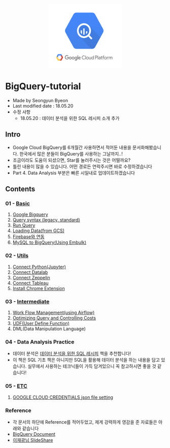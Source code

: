<p align="center">
<img src="./tutorials/images/000_bigquery_logo.png" width="230" height="200">
</p>

# BigQuery-tutorial 
- Made by Seongyun Byeon
- Last modified date : 18.05.20
- 수정 사항
	- 18.05.20 : 데이터 분석을 위한 SQL 레시피 소개 추가 

## Intro
- Google Cloud BigQuery를 6개월간 사용하면서 적어둔 내용을 문서화해봤습니다. 한국에서 많은 분들이 BigQuery를 사용하는 그날까지..!
- 조금이라도 도움이 되셨으면, Star를 눌러주시는 것은 어떨까요?
- 틀린 내용이 많을 수 있습니다. 어떤 경로든 연락주시면 바로 수정하겠습니다
- Part 4. Data Analysis 부분은 빠른 시일내로 업데이트하겠습니다

## Contents

### 01 - [Basic](https://github.com/zzsza/bigquery-tutorial/tree/master/tutorials/01-Basic)
01. [Google Bigquery](https://github.com/zzsza/bigquery-tutorial/blob/master/tutorials/01-Basic/01.%20Google%20BigQuery.ipynb)
02. [Query syntax (legacy, standard)](https://github.com/zzsza/bigquery-tutorial/blob/master/tutorials/01-Basic/02.%20Query%20syntax%20(legacy%2C%20standard).ipynb)
03. [Run Query](https://github.com/zzsza/bigquery-tutorial/blob/master/tutorials/01-Basic/03.%20Run%20Query.ipynb)
04. [Loading Data(from GCS)](https://github.com/zzsza/bigquery-tutorial/blob/master/tutorials/01-Basic/04.%20Loading%20data(from%20GCS).ipynb)
05. [Firebase와 연동](https://github.com/zzsza/bigquery-tutorial/blob/master/tutorials/01-Basic/05.%20Firebase와%20연동.ipynb)
06. [MySQL to BigQuery(Using Embulk)](https://github.com/zzsza/bigquery-tutorial/blob/master/tutorials/01-Basic/06.%20MySQL_to_BigQuery(Using_Embulk).ipynb)

### 02 - [Utils](https://github.com/zzsza/bigquery-tutorial/tree/master/tutorials/02-Utils)
01. [Connect Python(Jupyter)](https://github.com/zzsza/bigquery-tutorial/blob/master/tutorials/02-Utils/01.%20Connect%20Python(Jupyter).ipynb)
02. [Connect Datalab](https://github.com/zzsza/bigquery-tutorial/blob/master/tutorials/02-Utils/02.%20Connect%20Datalab.ipynb)
03. [Connect Zeppelin](https://github.com/zzsza/bigquery-tutorial/blob/master/tutorials/02-Utils/03.%20Connect%20Zeppelin.ipynb)
04. [Connect Tableau](https://github.com/zzsza/bigquery-tutorial/blob/master/tutorials/02-Utils/04.%20Connect%20Tableau.ipynb)
05. [Install Chrome Extension](https://github.com/zzsza/bigquery-tutorial/blob/master/tutorials/02-Utils/05.%20Install_Chrome_Extension.ipynb)


### 03 - [Intermediate](https://github.com/zzsza/bigquery-tutorial/tree/master/tutorials/03-Intermediate)
01. [Work Flow Management(using Airflow)](https://github.com/zzsza/bigquery-tutorial/blob/master/tutorials/03-Intermediate/01.%20Work_Flow_Management(using_Airflow).ipynb)
02. [Optimizing Query and Controlling Costs](https://github.com/zzsza/bigquery-tutorial/blob/master/tutorials/03-Intermediate/02.%20Optimizing_Query_and_Controlling_Costs.ipynb)
03. [UDF(User Define Function)](https://github.com/zzsza/bigquery-tutorial/blob/master/tutorials/03-Intermediate/03.%20UDF(User_Define_Function).ipynb)
04. DML(Data Manipulation Language)

### 04 - Data Analysis Practice
- 데이터 분석은 [데이터 분석을 위한 SQL 레시피](http://www.hanbit.co.kr/store/books/look.php?p_code=B8585882565) 책을 추천합니다!
- 이 책은 SQL 기초 책은 아니지만 SQL을 활용해 데이터 분석을 하는 내용을 담고 있습니다. 실무에서 사용하는 테크닉들이 가득 담겨있으니 꼭 참고하시면 좋을 것 같습니다! 

### 05 - [ETC](https://github.com/zzsza/bigquery-tutorial/tree/master/tutorials/05-ETC)
01. [GOOGLE CLOUD CREDENTIALS json file setting](https://github.com/zzsza/bigquery-tutorial/blob/master/tutorials/05-ETC/01.%20GOOGLE_CLOUD_CRENDENTIALS_json_file_setting.ipynb)

### Reference
- 각 문서의 하단에 Reference를 적어두었고, 제게 강력하게 영감을 준 자료들은 아래와 같습니다
- [BigQuery Document](https://cloud.google.com/bigquery/docs/)
- [이재광님 SlideShare](https://www.slideshare.net/openstacks/bigquery-20170215-t?qid=e96e19e5-b111-4bdc-a22d-142a99cb8269&v=&b=&from_search=3)


